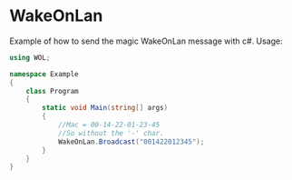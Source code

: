 # WakeOnLan
Example of how to send the magic WakeOnLan message with c#.
Usage: 
```cs
using WOL;

namespace Example
{
    class Program
    {
        static void Main(string[] args)
        {
            //Mac = 00-14-22-01-23-45
            //So without the '-' char.
            WakeOnLan.Broadcast("001422012345");
        }
    }
}

```
